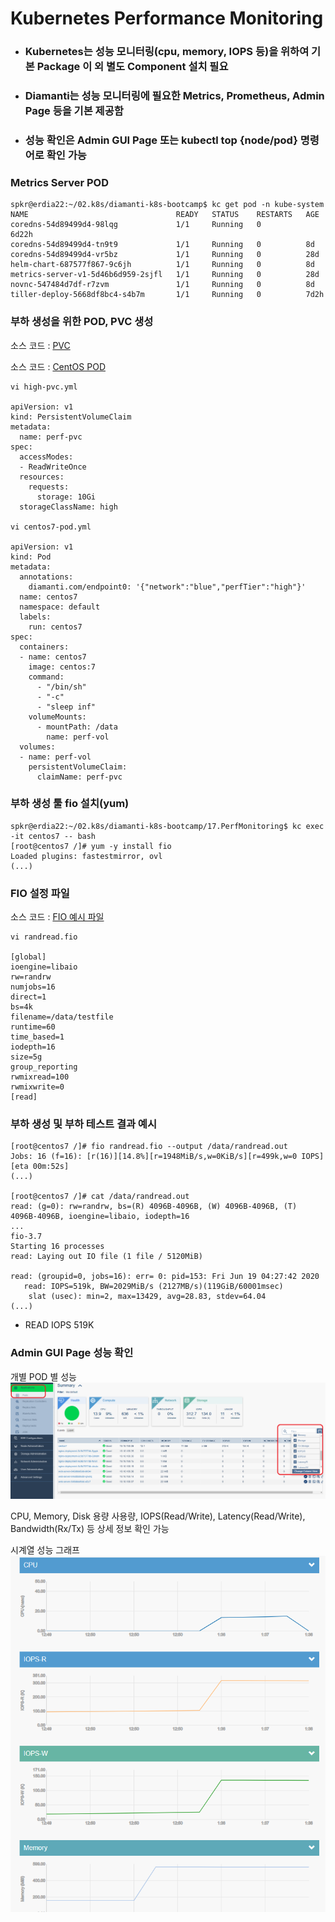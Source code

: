 # Kubernetes Performance Monitoring

- ### Kubernetes는 성능 모니터링(cpu, memory, IOPS 등)을 위하여 기본 Package 이 외 별도 Component 설치 필요
- ### Diamanti는 성능 모니터링에 필요한 Metrics, Prometheus, Admin Page 등을 기본 제공함
- ### 성능 확인은 Admin GUI Page 또는 kubectl top {node/pod} 명령어로 확인 가능 

### Metrics Server POD
```
spkr@erdia22:~/02.k8s/diamanti-k8s-bootcamp$ kc get pod -n kube-system
NAME                                 READY   STATUS    RESTARTS   AGE
coredns-54d89499d4-98lqg             1/1     Running   0          6d22h
coredns-54d89499d4-tn9t9             1/1     Running   0          8d
coredns-54d89499d4-vr5bz             1/1     Running   0          28d
helm-chart-687577f867-9c6jh          1/1     Running   0          8d
metrics-server-v1-5d46b6d959-2sjfl   1/1     Running   0          28d
novnc-547484d7df-r7zvm               1/1     Running   0          8d
tiller-deploy-5668df8bc4-s4b7m       1/1     Running   0          7d2h
```

### 부하 생성을 위한 POD, PVC 생성 

소스 코드 : [PVC](./high-pvc.yml)

소스 코드 : [CentOS POD](./centos7-pod.yml)

```
vi high-pvc.yml 

apiVersion: v1
kind: PersistentVolumeClaim
metadata:
  name: perf-pvc
spec:
  accessModes:
  - ReadWriteOnce
  resources:
    requests:
      storage: 10Gi
  storageClassName: high

vi centos7-pod.yml

apiVersion: v1
kind: Pod
metadata:
  annotations:
    diamanti.com/endpoint0: '{"network":"blue","perfTier":"high"}'
  name: centos7
  namespace: default
  labels:
    run: centos7
spec:
  containers:
  - name: centos7
    image: centos:7
    command:
      - "/bin/sh"
      - "-c"
      - "sleep inf"
    volumeMounts:
      - mountPath: /data
        name: perf-vol
  volumes:
  - name: perf-vol
    persistentVolumeClaim:
      claimName: perf-pvc
```

### 부하 생성 툴 fio 설치(yum)
```
spkr@erdia22:~/02.k8s/diamanti-k8s-bootcamp/17.PerfMonitoring$ kc exec -it centos7 -- bash
[root@centos7 /]# yum -y install fio
Loaded plugins: fastestmirror, ovl
(...)
```

### FIO 설정 파일

소스 코드 : [FIO 예시 파일](./randread.fio)
```
vi randread.fio

[global]
ioengine=libaio
rw=randrw
numjobs=16
direct=1
bs=4k
filename=/data/testfile
runtime=60
time_based=1
iodepth=16
size=5g
group_reporting
rwmixread=100
rwmixwrite=0
[read]
```

### 부하 생성 및 부하 테스트 결과 예시
```
[root@centos7 /]# fio randread.fio --output /data/randread.out
Jobs: 16 (f=16): [r(16)][14.8%][r=1948MiB/s,w=0KiB/s][r=499k,w=0 IOPS][eta 00m:52s]
(...)

[root@centos7 /]# cat /data/randread.out
read: (g=0): rw=randrw, bs=(R) 4096B-4096B, (W) 4096B-4096B, (T) 4096B-4096B, ioengine=libaio, iodepth=16
...
fio-3.7
Starting 16 processes
read: Laying out IO file (1 file / 5120MiB)

read: (groupid=0, jobs=16): err= 0: pid=153: Fri Jun 19 04:27:42 2020
   read: IOPS=519k, BW=2029MiB/s (2127MB/s)(119GiB/60001msec)
    slat (usec): min=2, max=13429, avg=28.83, stdev=64.04
(...)
```
- READ IOPS 519K 

### Admin GUI Page 성능 확인 

개별 POD 별 성능
![POD 별 성능 확인](./200619admin-perfPage.png)

CPU, Memory, Disk 용량 사용량, IOPS(Read/Write), Latency(Read/Write), Bandwidth(Rx/Tx) 등 상세 정보 확인 가능 

시계열 성능 그래프
![성능 그래프 확인](./200619admin-perfGraph.png)
